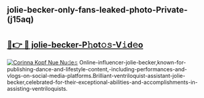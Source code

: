 ## jolie-becker-only-fans​-leaked-photo​-Private-(j15aq)


# <h2><a href="https://mediaupload.pro?title=jolie-becker&ref=git">🔗👉 🔴 jolie-becker-P𝚑ot𝚘𝚜-V𝚒d𝚎o</a></h2>

[![Corinna Kopf Nue Nu𝚍e𝚜](https://i.imgur.com/0qMVB7G.gif)](https://mediaupload.pro?title=jolie-becker&ref=git)
Online-influencer-jolie-becker,known-for-publishing-dance-and-lifestyle-content,-including-performances-and-vlogs-on-social-media-platforms.Brilliant-ventriloquist-assistant-jolie-becker,celebrated-for-their-exceptional-abilities-and-accomplishments-in-assisting-ventriloquists.  